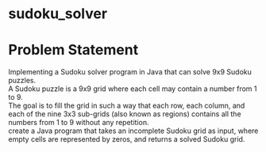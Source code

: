 # sudoku_solver

# Problem Statement
Implementing a Sudoku solver program in Java that can solve 9x9 Sudoku puzzles.<br>
A Sudoku puzzle is a 9x9 grid where each cell may contain a number from 1 to 9.<br>
The goal is to fill the grid in such a way that each row, each column, and each of the nine 3x3 sub-grids (also known as regions) contains all the numbers from 1 to 9 without any repetition.<br>
create a Java program that takes an incomplete Sudoku grid as input, where empty cells are represented by zeros, and returns a solved Sudoku grid.
